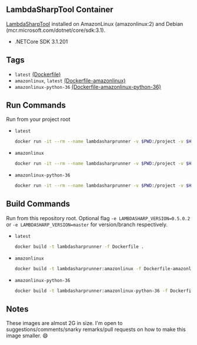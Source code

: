 LambdaSharpTool Container
-------------------------

[LambdaSharpTool](https://github.com/LambdaSharp/LambdaSharpTool) installed on AmazonLinux (amazonlinux:2) and Debian (mcr.microsoft.com/dotnet/core/sdk:3.1).

* .NETCore SDK 3.1.201

Tags
----

* `latest` [(Dockerfile)](https://github.com/smyleeface/LambdaSharpRunner/blob/master/Dockerfile)
* `amazonlinux`, `latest` [(Dockerfile-amazonlinux)](https://github.com/smyleeface/LambdaSharpRunner/blob/master/Dockerfile-amazonlinux)
* `amazonlinux-python-36` [(Dockerfile-amazonlinux-python-36)](https://github.com/smyleeface/LambdaSharpRunner/blob/master/Dockerfile-amazonlinux-python-36)

Run Commands
------------

Run from your project root

* `latest`

    ```bash
    docker run -it --rm --name lambdasharprunner -v $PWD:/project -v $HOME/.aws:/root/.aws lambdasharprunner:latest lash deploy
    ```

* `amazonlinux`

    ```bash
    docker run -it --rm --name lambdasharprunner -v $PWD:/project -v $HOME/.aws:/root/.aws smyleeface/lambdasharprunner:amazonlinux lash deploy
    ```

* `amazonlinux-python-36`

    ```bash
    docker run -it --rm --name lambdasharprunner -v $PWD:/project -v $HOME/.aws:/root/.aws smyleeface/lambdasharprunner:amazonlinux-python-36 lash deploy
    ```
    
Build Commands
------------

Run from this repository root. Optional flag `-e LAMBDASHARP_VERSION=0.5.0.2` or `-e LAMBDASHARP_VERSION=master` for version/branch respectively.

* `latest`

    ```bash
    docker build -t lambdasharprunner -f Dockerfile .
    ```

* `amazonlinux`

    ```bash
    docker build -t lambdasharprunner:amazonlinux -f Dockerfile-amazonlinux .
    ```

* `amazonlinux-python-36`

    ```bash
    docker build -t lambdasharprunner:amazonlinux-python-36 -f Dockerfile-amazonlinux-python-36 .
    ```

Notes
-----

These images are almost 2G in size. I'm open to suggestions/comments/snarky remarks/pull requests on how to make this image smaller. :smile:
